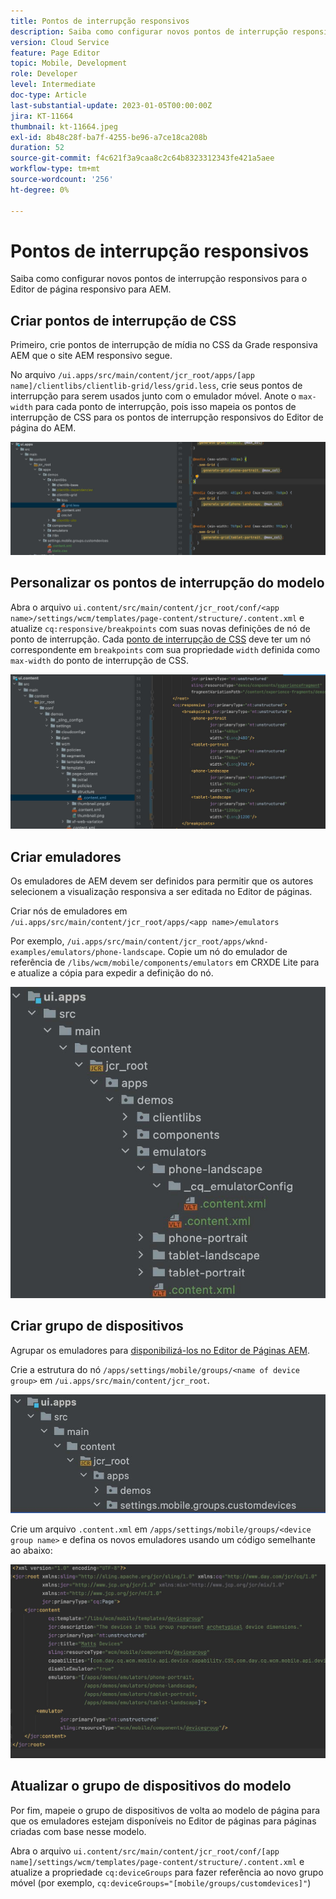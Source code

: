 ```yaml
---
title: Pontos de interrupção responsivos
description: Saiba como configurar novos pontos de interrupção responsivos para o Editor de página responsivo para AEM.
version: Cloud Service
feature: Page Editor
topic: Mobile, Development
role: Developer
level: Intermediate
doc-type: Article
last-substantial-update: 2023-01-05T00:00:00Z
jira: KT-11664
thumbnail: kt-11664.jpeg
exl-id: 8b48c28f-ba7f-4255-be96-a7ce18ca208b
duration: 52
source-git-commit: f4c621f3a9caa8c2c64b8323312343fe421a5aee
workflow-type: tm+mt
source-wordcount: '256'
ht-degree: 0%

---
```


# Pontos de interrupção responsivos

Saiba como configurar novos pontos de interrupção responsivos para o Editor de página responsivo para AEM.

## Criar pontos de interrupção de CSS

Primeiro, crie pontos de interrupção de mídia no CSS da Grade responsiva AEM que o site AEM responsivo segue.

No arquivo `/ui.apps/src/main/content/jcr_root/apps/[app name]/clientlibs/clientlib-grid/less/grid.less`, crie seus pontos de interrupção para serem usados junto com o emulador móvel. Anote o `max-width` para cada ponto de interrupção, pois isso mapeia os pontos de interrupção de CSS para os pontos de interrupção responsivos do Editor de página do AEM.

![Criar novos pontos de interrupção responsivos](./assets/responsive-breakpoints/create-new-breakpoints.jpg)

## Personalizar os pontos de interrupção do modelo

Abra o arquivo `ui.content/src/main/content/jcr_root/conf/<app name>/settings/wcm/templates/page-content/structure/.content.xml` e atualize `cq:responsive/breakpoints` com suas novas definições de nó de ponto de interrupção. Cada [ponto de interrupção de CSS](#create-new-css-breakpoints) deve ter um nó correspondente em `breakpoints` com sua propriedade `width` definida como `max-width` do ponto de interrupção de CSS.

![Personalizar os pontos de interrupção responsivos do modelo](./assets/responsive-breakpoints/customize-template-breakpoints.jpg)

## Criar emuladores

Os emuladores de AEM devem ser definidos para permitir que os autores selecionem a visualização responsiva a ser editada no Editor de páginas.

Criar nós de emuladores em `/ui.apps/src/main/content/jcr_root/apps/<app name>/emulators`

Por exemplo, `/ui.apps/src/main/content/jcr_root/apps/wknd-examples/emulators/phone-landscape`. Copie um nó do emulador de referência de `/libs/wcm/mobile/components/emulators` em CRXDE Lite para e atualize a cópia para expedir a definição do nó.

![Criar novos emuladores](./assets/responsive-breakpoints/create-new-emulators.jpg)

## Criar grupo de dispositivos

Agrupar os emuladores para [disponibilizá-los no Editor de Páginas AEM](#update-the-templates-device-group).

Crie a estrutura do nó `/apps/settings/mobile/groups/<name of device group>` em `/ui.apps/src/main/content/jcr_root`.

![Criar novo grupo de dispositivos](./assets/responsive-breakpoints/create-new-device-group.jpg)

Crie um arquivo `.content.xml` em `/apps/settings/mobile/groups/<device group name>` e defina
os novos emuladores usando um código semelhante ao abaixo:

![Criar novo dispositivo](./assets/responsive-breakpoints/create-new-device.jpg)

## Atualizar o grupo de dispositivos do modelo

Por fim, mapeie o grupo de dispositivos de volta ao modelo de página para que os emuladores estejam disponíveis no Editor de páginas para páginas criadas com base nesse modelo.

Abra o arquivo `ui.content/src/main/content/jcr_root/conf/[app name]/settings/wcm/templates/page-content/structure/.content.xml` e atualize a propriedade `cq:deviceGroups` para fazer referência ao novo grupo móvel (por exemplo, `cq:deviceGroups="[mobile/groups/customdevices]"`)
